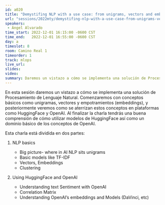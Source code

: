 ```yaml
---
id: a020
title: "Demystifing NLP with a use case: from unigrams, vectors and embeddings to BERT models, HuggingFace and OpenAI"
url: "sessions/2022mty/demystifing-nlp-with-a-use-case-from-unigrams-vectors-and-embeddings-to-bert-models-huggingface-and-openai"
speakers:
 - Ángel Alvarado
time_start: 2022-12-01 16:15:00 -0600 CST
time_end:   2022-12-01 16:55:00 -0600 CST
day: a
timeslot: 8
room: Camino Real 1
timeorder: 1
track: mlops
live_url: 
slides: 
video: 
summary: Daremos un vistazo a cómo se implementa una solución de Procesamiento de Lenguaje Natural.
---
```


En esta sesión daremos un vistazo a cómo se implementa una solución de Procesamiento de Lenguaje Natural. Comenzaremos con conceptos básicos como unigramas, vectores y empotramientos (embeddings), y posteriormente veremos como se aterrizan estos conceptos en plataformas como HuggingFace y OpenAI. Al finalizar la charla tendrás una buena comprensión de cómo utilizar modelos de HuggingFace así como un dominio básico de los conceptos de OpenAI.
 
Esta charla está dividida en dos partes:

1. NLP basics
   * Big picture- where in AI NLP sits unigrams
   * Basic models like TF-IDF
   * Vectors, Embeddings
   * Clustering 

2. Using HuggingFace and OpenAI
   * Understanding text Sentiment with OpenAI
   * Correlation Matrix
   * Understanding OpenAI’s embeddings and Models (DaVinci, etc)
